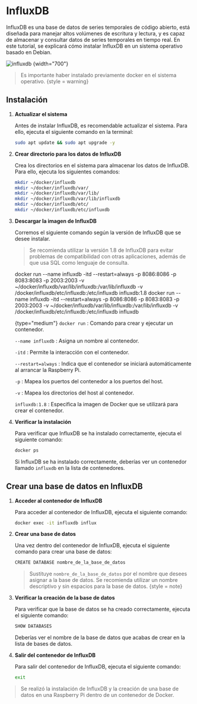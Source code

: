 # InfluxDB

InfluxDB es una base de datos de series temporales de código abierto, está diseñada para manejar altos volúmenes de escritura 
y lectura, y es capaz de almacenar y consultar datos de series temporales en tiempo real. En este tutorial, se explicará 
cómo instalar InfluxDB en un sistema operativo basado en Debian.

![influxdb](InfluxData-logo.png) {width="700"}

> Es importante haber instalado previamente docker en el sistema operativo.
> {style = warning}


## Instalación

1. **Actualizar el sistema** 

    Antes de instalar InfluxDB, es recomendable actualizar el sistema. Para ello, ejecuta el siguiente comando en la terminal:

    ```bash
    sudo apt update && sudo apt upgrade -y
    ```

2. **Crear directorio para los datos de InfluxDB**

    Crea los directorios en el sistema para almacenar los datos de InfluxDB. Para ello, ejecuta los siguientes comandos:

    ```bash
    mkdir ~/docker/influxdb
    mkdir ~/docker/influxdb/var/
    mkdir ~/docker/influxdb/var/lib/
    mkdir ~/docker/influxdb/var/lib/influxdb
    mkdir ~/docker/influxdb/etc/
    mkdir ~/docker/influxdb/etc/influxdb
    ```

3. **Descargar la imagen de InfluxDB**

    Corremos el siguiente comando según la versión de InfluxDB que se desee instalar.
    
    > Se recomienda utilizar la versión 1.8 de InfluxDB para evitar problemas de compatibilidad con otras aplicaciones, además de que usa SQL como lenguaje de consulta.
   
    <tabs>
        <tab title="InfluxDB 1.8">
            <code-block lang="bash"> docker run --name influxdb -itd --restart=always -p 8086:8086 -p 8083:8083 -p 2003:2003 -v ~/docker/influxdb/var/lib/influxdb:/var/lib/influxdb -v /docker/influxdb/etc/influxdb:/etc/influxdb influxdb:1.8</code-block>
        </tab>
        <tab title="InfluxDB 3.0">
            <code-block lang="bash"> docker run --name influxdb -itd  --restart=always -p 8086:8086 -p 8083:8083 -p 2003:2003  -v ~/docker/influxdb/var/lib/influxdb:/var/lib/influxdb -v /docker/influxdb/etc/influxdb:/etc/influxdb influxdb</code-block>
        </tab>
    </tabs>

    {type="medium"}
    `docker run`
    : Comando para crear y ejecutar un contenedor.
    
    `--name influxdb`
    : Asigna un nombre al contenedor.

    `-itd`
    : Permite la interacción con el contenedor.

    `--restart=always`
    : Indica que el contenedor se iniciará automáticamente al arrancar la Raspberry Pi.

    `-p`
    : Mapea los puertos del contenedor a los puertos del host.

    `-v`
    : Mapea los directorios del host al contenedor.

    `influxdb:1.8`
    : Especifica la imagen de Docker que se utilizará para crear el contenedor.

4. **Verificar la instalación**

    Para verificar que InfluxDB se ha instalado correctamente, ejecuta el siguiente comando:

    ```bash
    docker ps
    ```

    Si InfluxDB se ha instalado correctamente, deberías ver un contenedor llamado `influxdb` en la lista de contenedores.

## Crear una base de datos en InfluxDB

1. **Acceder al contenedor de InfluxDB**

    Para acceder al contenedor de InfluxDB, ejecuta el siguiente comando:

    ```bash
    docker exec -it influxdb influx
    ```

2. **Crear una base de datos**

    Una vez dentro del contenedor de InfluxDB, ejecuta el siguiente comando para crear una base de datos:

    ```bash
    CREATE DATABASE nombre_de_la_base_de_datos
    ```

    > Sustituye `nombre_de_la_base_de_datos` por el nombre que desees asignar a la base de datos.
   > Se recomienda utilizar un nombre descriptivo y sin espacios para la base de datos.
   > {style = note}

3. **Verificar la creación de la base de datos**

    Para verificar que la base de datos se ha creado correctamente, ejecuta el siguiente comando:

    ```bash
    SHOW DATABASES
    ```

    Deberías ver el nombre de la base de datos que acabas de crear en la lista de bases de datos.
4. **Salir del contenedor de InfluxDB**

    Para salir del contenedor de InfluxDB, ejecuta el siguiente comando:

    ```bash
    exit
    ```

> Se realizó la instalación de InfluxDB y la creación de una base de datos en una Raspberry Pi dentro de un contenedor de Docker.













